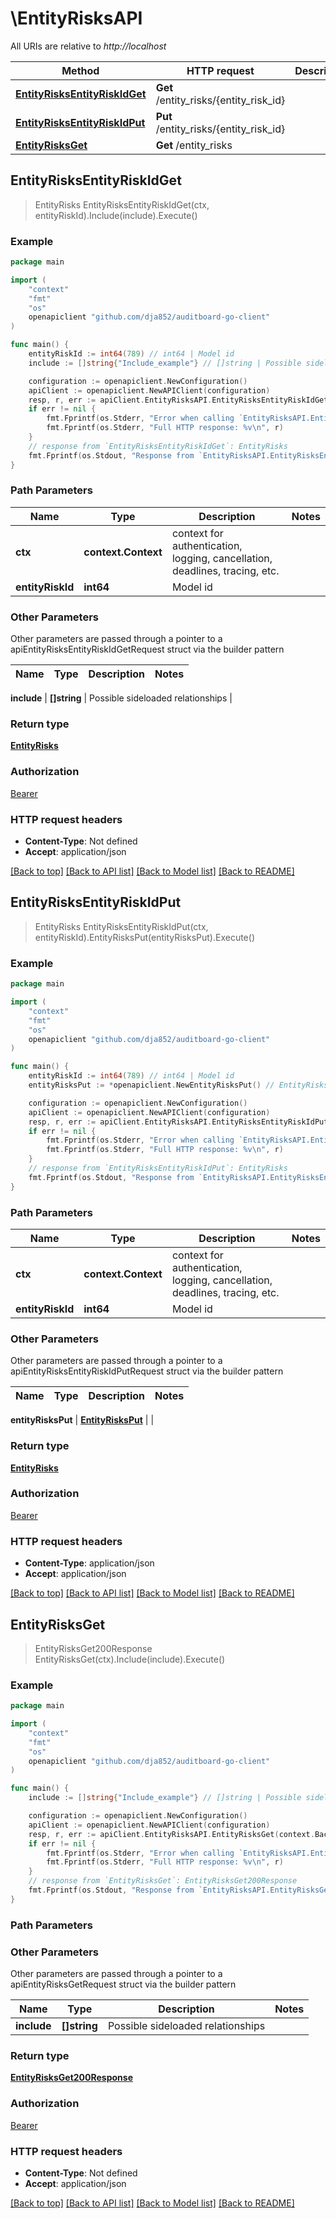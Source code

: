 # \EntityRisksAPI

All URIs are relative to *http://localhost*

Method | HTTP request | Description
------------- | ------------- | -------------
[**EntityRisksEntityRiskIdGet**](EntityRisksAPI.md#EntityRisksEntityRiskIdGet) | **Get** /entity_risks/{entity_risk_id} | 
[**EntityRisksEntityRiskIdPut**](EntityRisksAPI.md#EntityRisksEntityRiskIdPut) | **Put** /entity_risks/{entity_risk_id} | 
[**EntityRisksGet**](EntityRisksAPI.md#EntityRisksGet) | **Get** /entity_risks | 



## EntityRisksEntityRiskIdGet

> EntityRisks EntityRisksEntityRiskIdGet(ctx, entityRiskId).Include(include).Execute()



### Example

```go
package main

import (
	"context"
	"fmt"
	"os"
	openapiclient "github.com/dja852/auditboard-go-client"
)

func main() {
	entityRiskId := int64(789) // int64 | Model id
	include := []string{"Include_example"} // []string | Possible sideloaded relationships (optional)

	configuration := openapiclient.NewConfiguration()
	apiClient := openapiclient.NewAPIClient(configuration)
	resp, r, err := apiClient.EntityRisksAPI.EntityRisksEntityRiskIdGet(context.Background(), entityRiskId).Include(include).Execute()
	if err != nil {
		fmt.Fprintf(os.Stderr, "Error when calling `EntityRisksAPI.EntityRisksEntityRiskIdGet``: %v\n", err)
		fmt.Fprintf(os.Stderr, "Full HTTP response: %v\n", r)
	}
	// response from `EntityRisksEntityRiskIdGet`: EntityRisks
	fmt.Fprintf(os.Stdout, "Response from `EntityRisksAPI.EntityRisksEntityRiskIdGet`: %v\n", resp)
}
```

### Path Parameters


Name | Type | Description  | Notes
------------- | ------------- | ------------- | -------------
**ctx** | **context.Context** | context for authentication, logging, cancellation, deadlines, tracing, etc.
**entityRiskId** | **int64** | Model id | 

### Other Parameters

Other parameters are passed through a pointer to a apiEntityRisksEntityRiskIdGetRequest struct via the builder pattern


Name | Type | Description  | Notes
------------- | ------------- | ------------- | -------------

 **include** | **[]string** | Possible sideloaded relationships | 

### Return type

[**EntityRisks**](EntityRisks.md)

### Authorization

[Bearer](../README.md#Bearer)

### HTTP request headers

- **Content-Type**: Not defined
- **Accept**: application/json

[[Back to top]](#) [[Back to API list]](../README.md#documentation-for-api-endpoints)
[[Back to Model list]](../README.md#documentation-for-models)
[[Back to README]](../README.md)


## EntityRisksEntityRiskIdPut

> EntityRisks EntityRisksEntityRiskIdPut(ctx, entityRiskId).EntityRisksPut(entityRisksPut).Execute()



### Example

```go
package main

import (
	"context"
	"fmt"
	"os"
	openapiclient "github.com/dja852/auditboard-go-client"
)

func main() {
	entityRiskId := int64(789) // int64 | Model id
	entityRisksPut := *openapiclient.NewEntityRisksPut() // EntityRisksPut |  (optional)

	configuration := openapiclient.NewConfiguration()
	apiClient := openapiclient.NewAPIClient(configuration)
	resp, r, err := apiClient.EntityRisksAPI.EntityRisksEntityRiskIdPut(context.Background(), entityRiskId).EntityRisksPut(entityRisksPut).Execute()
	if err != nil {
		fmt.Fprintf(os.Stderr, "Error when calling `EntityRisksAPI.EntityRisksEntityRiskIdPut``: %v\n", err)
		fmt.Fprintf(os.Stderr, "Full HTTP response: %v\n", r)
	}
	// response from `EntityRisksEntityRiskIdPut`: EntityRisks
	fmt.Fprintf(os.Stdout, "Response from `EntityRisksAPI.EntityRisksEntityRiskIdPut`: %v\n", resp)
}
```

### Path Parameters


Name | Type | Description  | Notes
------------- | ------------- | ------------- | -------------
**ctx** | **context.Context** | context for authentication, logging, cancellation, deadlines, tracing, etc.
**entityRiskId** | **int64** | Model id | 

### Other Parameters

Other parameters are passed through a pointer to a apiEntityRisksEntityRiskIdPutRequest struct via the builder pattern


Name | Type | Description  | Notes
------------- | ------------- | ------------- | -------------

 **entityRisksPut** | [**EntityRisksPut**](EntityRisksPut.md) |  | 

### Return type

[**EntityRisks**](EntityRisks.md)

### Authorization

[Bearer](../README.md#Bearer)

### HTTP request headers

- **Content-Type**: application/json
- **Accept**: application/json

[[Back to top]](#) [[Back to API list]](../README.md#documentation-for-api-endpoints)
[[Back to Model list]](../README.md#documentation-for-models)
[[Back to README]](../README.md)


## EntityRisksGet

> EntityRisksGet200Response EntityRisksGet(ctx).Include(include).Execute()



### Example

```go
package main

import (
	"context"
	"fmt"
	"os"
	openapiclient "github.com/dja852/auditboard-go-client"
)

func main() {
	include := []string{"Include_example"} // []string | Possible sideloaded relationships (optional)

	configuration := openapiclient.NewConfiguration()
	apiClient := openapiclient.NewAPIClient(configuration)
	resp, r, err := apiClient.EntityRisksAPI.EntityRisksGet(context.Background()).Include(include).Execute()
	if err != nil {
		fmt.Fprintf(os.Stderr, "Error when calling `EntityRisksAPI.EntityRisksGet``: %v\n", err)
		fmt.Fprintf(os.Stderr, "Full HTTP response: %v\n", r)
	}
	// response from `EntityRisksGet`: EntityRisksGet200Response
	fmt.Fprintf(os.Stdout, "Response from `EntityRisksAPI.EntityRisksGet`: %v\n", resp)
}
```

### Path Parameters



### Other Parameters

Other parameters are passed through a pointer to a apiEntityRisksGetRequest struct via the builder pattern


Name | Type | Description  | Notes
------------- | ------------- | ------------- | -------------
 **include** | **[]string** | Possible sideloaded relationships | 

### Return type

[**EntityRisksGet200Response**](EntityRisksGet200Response.md)

### Authorization

[Bearer](../README.md#Bearer)

### HTTP request headers

- **Content-Type**: Not defined
- **Accept**: application/json

[[Back to top]](#) [[Back to API list]](../README.md#documentation-for-api-endpoints)
[[Back to Model list]](../README.md#documentation-for-models)
[[Back to README]](../README.md)

